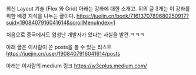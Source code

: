 최신 Layout 기술 (Flex 와 Grid)
아래는 강좌에 대한 소개고. 위의 글 3개는 이 강좌를 위한 배경 지식을 나누는 글이다.
https://juejin.cn/book/7161370789680250917?suid=1908407916041614&scrollMenuIndex=1

처음으로 중국에서도 엄청난 개발자가 있다는 사실을 발견.ㅋㅋㅋ

아래 글은 이사람이 쓴 posts을 볼 수 있는 리스트
https://juejin.cn/user/1908407916041614/posts

아래는 이사람의 medium 링크
https://w3cplus.medium.com/